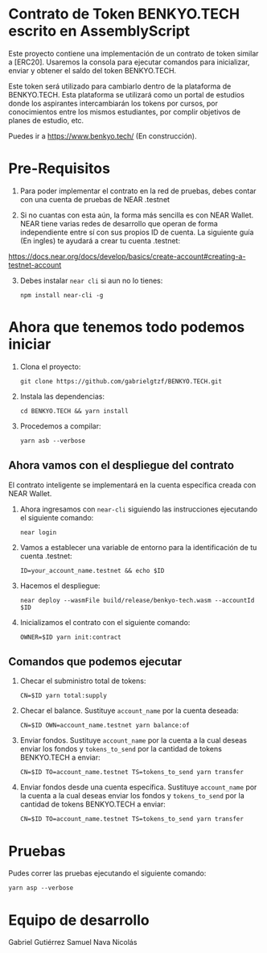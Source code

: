 Contrato de Token BENKYO.TECH escrito en AssemblyScript
=======================================================

<!-- MAGIC COMMENT: DO NOT DELETE! Everything above this line is hidden on NEAR Examples page -->

Este proyecto contiene una implementación de un contrato de token similar a [ERC20]. Usaremos la consola para ejecutar comandos para inicializar, enviar y obtener el saldo del token BENKYO.TECH.

Este token será utilizado para cambiarlo dentro de la plataforma de BENKYO.TECH. Esta plataforma se utilizará como un portal de estudios donde los aspirantes intercambiarán los tokens por cursos, por conocimientos entre los mismos estudiantes, por complir objetivos de planes de estudio, etc.

Puedes ir a https://www.benkyo.tech/ (En construcción).

Pre-Requisitos
==============

1. Para poder implementar el contrato en la red de pruebas, debes contar con una cuenta de pruebas de NEAR .testnet

2. Si no cuantas con esta aún, la forma más sencilla es con NEAR Wallet. NEAR tiene varias redes de desarrollo que operan de forma independiente entre sí con sus propios ID de cuenta. La siguiente guía (En ingles) te ayudará a crear tu cuenta .testnet:

https://docs.near.org/docs/develop/basics/create-account#creating-a-testnet-account

3. Debes instalar `near cli` si aun no lo tienes: 

    `npm install near-cli -g`

Ahora que tenemos todo podemos iniciar
======================================
1. Clona el proyecto:

    `git clone https://github.com/gabrielgtzf/BENKYO.TECH.git`
    
2. Instala las dependencias:

    `cd BENKYO.TECH && yarn install`

3. Procedemos a compilar:

    `yarn asb --verbose`

Ahora vamos con el despliegue del contrato
------------------------------------------

El contrato inteligente se implementará en la cuenta específica creada con NEAR Wallet.

1. Ahora ingresamos con `near-cli` siguiendo las instrucciones ejecutando el siguiente comando:

    `near login`

2. Vamos a establecer una variable de entorno para la identificación de tu cuenta .testnet:

    `ID=your_account_name.testnet && echo $ID`

3. Hacemos el despliegue:

    `near deploy --wasmFile build/release/benkyo-tech.wasm --accountId $ID`

4. Inicializamos el contrato con el siguiente comando:

    `OWNER=$ID yarn init:contract`

Comandos que podemos ejecutar
-----------------------------

1. Checar el subministro total de tokens:

    `CN=$ID yarn total:supply`

2. Checar el balance. Sustituye `account_name` por la cuenta deseada:

    `CN=$ID OWN=account_name.testnet yarn balance:of`

3. Enviar fondos. Sustituye `account_name` por la cuenta a la cual deseas enviar los fondos y `tokens_to_send` por la cantidad de tokens BENKYO.TECH a enviar:

    `CN=$ID TO=account_name.testnet TS=tokens_to_send yarn transfer`

4. Enviar fondos desde una cuenta específica. Sustituye `account_name` por la cuenta a la cual deseas enviar los fondos y `tokens_to_send` por la cantidad de tokens BENKYO.TECH a enviar:

    `CN=$ID TO=account_name.testnet TS=tokens_to_send yarn transfer`


Pruebas
==================

Pudes correr las pruebas ejecutando el siguiente comando:

`yarn asp --verbose`
  
Equipo de desarrollo
====================

Gabriel Gutiérrez
Samuel Nava
Nicolás 